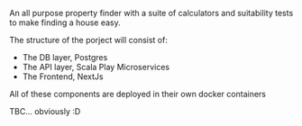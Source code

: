 An all purpose property finder with a suite of calculators and suitability tests to make finding a house easy.

The structure of the porject will consist of:
- The DB layer, Postgres
- The API layer, Scala Play Microservices
- The Frontend, NextJs

All of these components are deployed in their own docker containers

TBC... obviously :D
